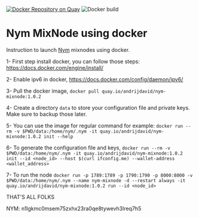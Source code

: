 [![Docker Repository on Quay](https://quay.io/repository/andrijdavid/nym-mixnode/status "Docker Repository on Quay")](https://quay.io/repository/andrijdavid/nym-mixnode)
![Docker build](https://github.com/andrijdavid/nym-mixnodes/actions/workflows/docker.yml/badge.svg)


# Nym MixNode using docker


Instruction to launch [Nym](https://nymtech.net/) mixnodes using docker.

1- First step install docker, you can follow those steps: https://docs.docker.com/engine/install/

2- Enable ipv6 in docker, https://docs.docker.com/config/daemon/ipv6/

3- Pull the docker image, `docker pull quay.io/andrijdavid/nym-mixnode:1.0.2`

4- Create a directory `data` to store your configuration file and private keys. Make sure to backup those later. 

5- You can use the image for regular command for example:
`docker run --rm -v $PWD/data:/home/nym/.nym -it quay.io/andrijdavid/nym-mixnode:1.0.2 init --help`

6- To generate the configuration file and keys, 
`docker run --rm -v $PWD/data:/home/nym/.nym -it quay.io/andrijdavid/nym-mixnode:1.0.2 init --id <node_id> --host $(curl ifconfig.me) --wallet-address <wallet_address>`

7- To run the node `docker run -p 1789:1789 -p 1790:1790 -p 8000:8000 -v $PWD/data:/home/nym/.nym --name nym-mixnode -d --restart always -it quay.io/andrijdavid/nym-mixnode:1.0.2 run --id <node_id>`

THAT'S ALL FOLKS

NYM: n1lgkmc0msem75zxhx23ra0qe8tywevh3lreq7h5